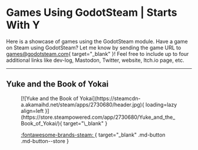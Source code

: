 # Games Using GodotSteam | Starts With Y

Here is a showcase of games using the GodotSteam module. Have a game on Steam using GodotSteam? Let me know by sending the game URL to [games@godotsteam.com](mailto:games@godotsteam.com){ target="\_blank" }!  Feel free to include up to four additional links like dev-log, Mastodon, Twitter, website, Itch.io page, etc.

---

<div id="games" markdown>

## Yuke and the Book of Yokai
<figure class="game" markdown>
[![Yuke and the Book of Yokai](https://steamcdn-a.akamaihd.net/steam/apps/2730680/header.jpg){ loading=lazy align=left }](https://store.steampowered.com/app/2730680/Yuke_and_the_Book_of_Yokai/){ target="\_blank" }

[ :fontawesome-brands-steam: ](https://store.steampowered.com/app/2730680/Yuke_and_the_Book_of_Yokai/){ target="\_blank" .md-button .md-button--store }
</figure>

</div>

